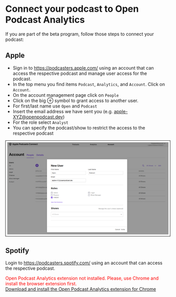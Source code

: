 # Connect your podcast to Open Podcast Analytics

If you are part of the beta program, follow those steps to connect your podcast:

## Apple

- Sign in to https://podcasters.apple.com/ using an account that can access the respective podcast and manage user access for the podcast.
- In the top menu you find items `Podcast`, `Analytics`, and `Account`. Click on `Account`.
- On the account management page click on `People`
- Click on the big ⊕ symbol to grant access to another user.
- For first/last name use `Open` and `Podcast`
- Insert the email address we have sent you (e.g. apple-XYZ@openpodcast.dev)
- For the role select `Analyst`
- You can specify the podcast/show to restrict the access to the respective podcast

<img src="_media/apple1.png"
     alt="Apple form to grant access to user"
     style="padding: 5px; border: 1px solid;" />

## Spotify

Login to https://podcasters.spotify.com/ using an account that can access the respective podcast.

<div id="openpodcast-plugin" style="color: red;">
     Open Podcast Analytics extension not installed. Please, use Chrome and install the browser extension first.</br>
     <a href="https://chrome.google.com/webstore/detail/openpodcast-extension/kdgmkjmggjefccigfbeidmaamhbfnkhh">Download and install the Open Podcast Analytics extension for Chrome</a>
</div>